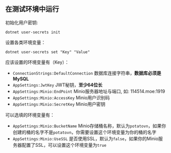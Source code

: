 ## 在测试环境中运行
初始化用户密钥:
```shell
dotnet user-secrets init
```
设置各类环境变量：
```shell
dotnet user-secrets set "Key" "Value"
```
应该设置的环境变量有（Key）：
* `ConnectionStrings:DefaultConnection` 数据库连接字符串，**数据库必须是MySQL**
* `AppSettings:JwtKey` JWT秘钥，**至少64位长**
* `AppSettings:Minio:EndPoint` Minio服务器地址与端口, 如: 114514.moe:1919
* `AppSettings:Minio:AccessKey` Minio用户识别码
* `AppSettings:Minio:SecretKey` Minio用户密钥

可以选填的环境变量有：
* `AppSettings:Minio:BucketName` Minio存储桶名称，默认为`potatovn`，如果你创建的桶的名字不是`potatovn`，你需要设置这个环境变量为你的桶的名字
* `AppSettings:Minio:UseSSL` 是否使用SSL，默认为`false`，如果你的Minio服务器配置了SSL，可以设置这个环境变量为`true`